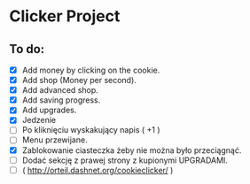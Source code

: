 # Clicker Project

## To do:
- [x] Add money by clicking on the cookie.
- [x] Add shop (Money per second).
- [x] Add advanced shop.
- [x] Add saving progress.
- [x] Add upgrades.
- [x] Jedzenie
- [ ] Po kliknięciu wyskakujący napis ( +1 )
- [ ] Menu przewijane.
- [x] Zablokowanie ciasteczka żeby nie można było przeciągnąć.
- [ ] Dodać sekcję z prawej strony z kupionymi UPGRADAMI.
- [ ] ( http://orteil.dashnet.org/cookieclicker/ ) 
